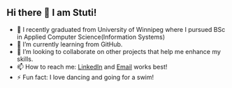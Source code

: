 ## Hi there 👋 I am Stuti! 
- 🔭 I recently graduated from University of Winnipeg where I pursued BSc in Applied Computer Science(Information Systems)
- 🌱 I’m currently learning from GitHub.
- 👯 I’m looking to collaborate on other projects that help me enhance my skills.
- 📫 How to reach me: [LinkedIn](http://linkedin.com/in/stuti-arora-960001214?originalSubdomain=ca) and [Email](stutiarora2204@gmail.com) works best!
- ⚡ Fun fact: I love dancing and going for a swim!
